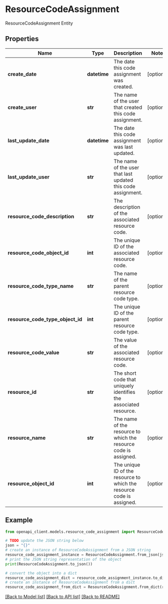 # ResourceCodeAssignment

ResourceCodeAssignment Entity

## Properties

Name | Type | Description | Notes
------------ | ------------- | ------------- | -------------
**create_date** | **datetime** | The date this code assignment was created. | [optional] 
**create_user** | **str** | The name of the user that created this code assignment. | [optional] 
**last_update_date** | **datetime** | The date this code assignment was last updated. | [optional] 
**last_update_user** | **str** | The name of the user that last updated this code assignment. | [optional] 
**resource_code_description** | **str** | The description of the associated resource code. | [optional] 
**resource_code_object_id** | **int** | The unique ID of the associated resource code. | [optional] 
**resource_code_type_name** | **str** | The name of the parent resource code type. | [optional] 
**resource_code_type_object_id** | **int** | The unique ID of the parent resource code type. | [optional] 
**resource_code_value** | **str** | The value of the associated resource code. | [optional] 
**resource_id** | **str** | The short code that uniquely identifies the associated resource. | [optional] 
**resource_name** | **str** | The name of the resource to which the resource code is assigned. | [optional] 
**resource_object_id** | **int** | The unique ID of the resource to which the resource code is assigned. | [optional] 

## Example

```python
from openapi_client.models.resource_code_assignment import ResourceCodeAssignment

# TODO update the JSON string below
json = "{}"
# create an instance of ResourceCodeAssignment from a JSON string
resource_code_assignment_instance = ResourceCodeAssignment.from_json(json)
# print the JSON string representation of the object
print(ResourceCodeAssignment.to_json())

# convert the object into a dict
resource_code_assignment_dict = resource_code_assignment_instance.to_dict()
# create an instance of ResourceCodeAssignment from a dict
resource_code_assignment_from_dict = ResourceCodeAssignment.from_dict(resource_code_assignment_dict)
```
[[Back to Model list]](../README.md#documentation-for-models) [[Back to API list]](../README.md#documentation-for-api-endpoints) [[Back to README]](../README.md)



